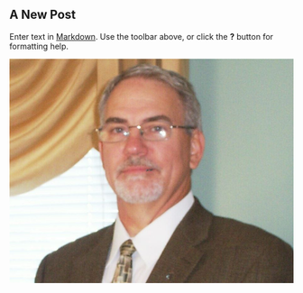 ## A New Post

Enter text in [Markdown](http://daringfireball.net/projects/markdown/). Use the toolbar above, or click the **?** button for formatting help.

![Dr. Gabis](/media/bios_7_4290619169.jpg)
